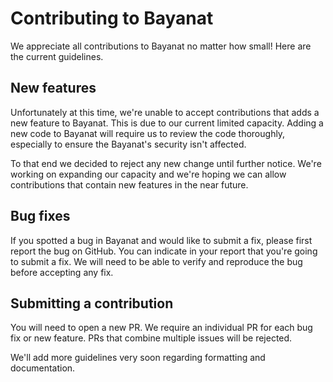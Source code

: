 # Contributing to Bayanat

We appreciate all contributions to Bayanat no matter how small! Here are the current guidelines.

## New features

Unfortunately at this time, we're unable to accept contributions that adds a new feature to Bayanat. This is due to our current limited capacity. Adding a new code to Bayanat will require us to review the code thoroughly, especially to ensure the Bayanat's security isn't affected.

To that end we decided to reject any new change until further notice. We're working on expanding our capacity and we're hoping we can allow contributions that contain new features in the near future.

## Bug fixes

If you spotted a bug in Bayanat and would like to submit a fix, please first report the bug on GitHub. You can indicate in your report that you're going to submit a fix. We will need to be able to verify and reproduce the bug before accepting any fix.

## Submitting a contribution

You will need to open a new PR. We require an individual PR for each bug fix or new feature. PRs that combine multiple issues will be rejected. 

We'll add more guidelines very soon regarding formatting and documentation.